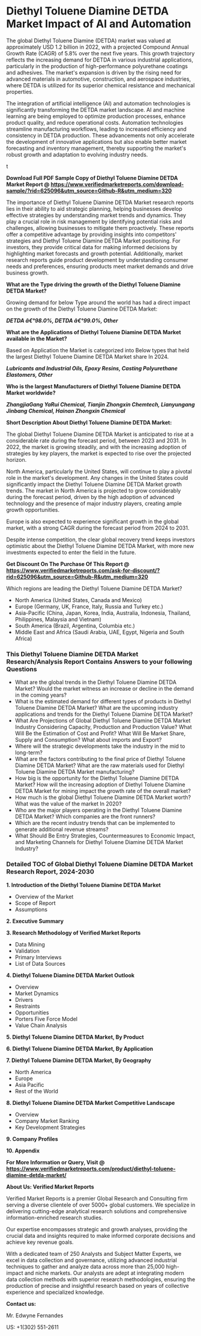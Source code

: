 <meta name="title" content="Global  Diethyl Toluene Diamine DETDA Market Impact of AI and Automation"><meta name="description" content="  The global Diethyl Toluene Diamine (DETDA) market was valued at approximately USD 1.2 billion in 2022, with a projected Compound Annual Growth Rate (CAGR) of 5.8% ov"><meta name="title" content=" Diethyl Toluene Diamine DETDA Market Size, Share, Scope, Trends, Growth, Opportunities, Analysis, Forecast"> <h1>Diethyl Toluene Diamine DETDA Market Impact of AI and Automation</h1> <p>The global Diethyl Toluene Diamine (DETDA) market was valued at approximately USD 1.2 billion in 2022, with a projected Compound Annual Growth Rate (CAGR) of 5.8% over the next five years. This growth trajectory reflects the increasing demand for DETDA in various industrial applications, particularly in the production of high-performance polyurethane coatings and adhesives. The market's expansion is driven by the rising need for advanced materials in automotive, construction, and aerospace industries, where DETDA is utilized for its superior chemical resistance and mechanical properties.</p> <p>The integration of artificial intelligence (AI) and automation technologies is significantly transforming the DETDA market landscape. AI and machine learning are being employed to optimize production processes, enhance product quality, and reduce operational costs. Automation technologies streamline manufacturing workflows, leading to increased efficiency and consistency in DETDA production. These advancements not only accelerate the development of innovative applications but also enable better market forecasting and inventory management, thereby supporting the market's robust growth and adaptation to evolving industry needs.</p> t</p><p id="" class=""><strong>Download Full PDF Sample Copy of Diethyl Toluene Diamine DETDA Market Report @ <a href="https://www.verifiedmarketreports.com/download-sample/?rid=625096&utm_source=Github-R&utm_medium=320" target="_blank">https://www.verifiedmarketreports.com/download-sample/?rid=625096&utm_source=Github-R&utm_medium=320</a></strong></p><p>The importance of&nbsp;Diethyl Toluene Diamine DETDA Market research reports lies in their ability to aid strategic planning, helping businesses develop effective strategies by understanding market trends and dynamics. They play a crucial role in risk management by identifying potential risks and challenges, allowing businesses to mitigate them proactively. These reports offer a competitive advantage by providing insights into competitors' strategies and Diethyl Toluene Diamine DETDA Market positioning. For investors, they provide critical data for making informed decisions by highlighting market forecasts and growth potential. Additionally, market research reports guide product development by understanding consumer needs and preferences, ensuring products meet market demands and drive business growth.</p><p><strong>What are the&nbsp;Type driving the growth of the Diethyl Toluene Diamine DETDA Market?</strong></p><p id="" class="">Growing demand for below Type around the world has had a direct impact on the growth of the Diethyl Toluene Diamine DETDA Market:</p><em><strong>DETDA â€°98.0%, DETDA â€°99.0%, Other</strong></em></p><strong>What are the&nbsp;Applications&nbsp;of Diethyl Toluene Diamine DETDA Market available in the Market?</strong></p><p id="" class="">Based on Application the Market is categorized into Below types that held the largest Diethyl Toluene Diamine DETDA Market share In 2024.</p><em><strong>Lubricants and Industrial Oils, Epoxy Resins, Casting Polyurethane Elastomers, Other</strong></em></p><strong>Who is the largest Manufacturers of Diethyl Toluene Diamine DETDA Market worldwide?</strong></p><p><em><strong>ZhangjiaGang YaRui Chemical, Tianjin Zhongxin Chemtech, Lianyungang Jinbang Chemical, Hainan Zhongxin Chemical</strong></em></p><p id="" class=""><strong>Short Description About Diethyl Toluene Diamine DETDA Market:</strong></p><p>The global Diethyl Toluene Diamine DETDA Market is anticipated to rise at a considerable rate during the forecast period, between 2023 and 2031. In 2022, the market is growing steadily, and with the increasing adoption of strategies by key players, the market is expected to rise over the projected horizon.</p><p>North America, particularly the United States, will continue to play a pivotal role in the market's development. Any changes in the United States could significantly impact the Diethyl Toluene Diamine DETDA Market growth trends. The market in North America is projected to grow considerably during the forecast period, driven by the high adoption of advanced technology and the presence of major industry players, creating ample growth opportunities.</p><p>Europe is also expected to experience significant growth in the global market, with a strong CAGR during the forecast period from 2024 to 2031.</p><p>Despite intense competition, the clear global recovery trend keeps investors optimistic about the Diethyl Toluene Diamine DETDA Market, with more new investments expected to enter the field in the future.</p><p id="" class=""><strong>Get Discount On The Purchase Of This Report @ <a href="https://www.verifiedmarketreports.com/ask-for-discount/?rid=625096&utm_source=Github-R&utm_medium=320" target="_blank">https://www.verifiedmarketreports.com/ask-for-discount/?rid=625096&utm_source=Github-R&utm_medium=320</a></strong></p>Which regions are leading the Diethyl Toluene Diamine DETDA Market?</p><ul><li>North America (United States, Canada and Mexico)</li><li>Europe (Germany, UK, France, Italy, Russia and Turkey etc.)</li><li>Asia-Pacific (China, Japan, Korea, India, Australia, Indonesia, Thailand, Philippines, Malaysia and Vietnam)</li><li>South America (Brazil, Argentina, Columbia etc.)</li><li>Middle East and Africa (Saudi Arabia, UAE, Egypt, Nigeria and South Africa)</li></ul><h3 id="" class="">This Diethyl Toluene Diamine DETDA Market Research/Analysis Report Contains Answers to your following Questions</h3><ul><li>What are the global trends in the Diethyl Toluene Diamine DETDA Market? Would the market witness an increase or decline in the demand in the coming years?</li><li>What is the estimated demand for different types of products in Diethyl Toluene Diamine DETDA Market? What are the upcoming industry applications and trends for the Diethyl Toluene Diamine DETDA Market?</li><li>What Are Projections of Global Diethyl Toluene Diamine DETDA Market Industry Considering Capacity, Production and Production Value? What Will Be the Estimation of Cost and Profit? What Will Be Market Share, Supply and Consumption? What about imports and Export?</li><li>Where will the strategic developments take the industry in the mid to long-term?</li><li>What are the factors contributing to the final price of Diethyl Toluene Diamine DETDA Market? What are the raw materials used for Diethyl Toluene Diamine DETDA Market manufacturing?</li><li>How big is the opportunity for the Diethyl Toluene Diamine DETDA Market? How will the increasing adoption of Diethyl Toluene Diamine DETDA Market for mining impact the growth rate of the overall market?</li><li>How much is the global Diethyl Toluene Diamine DETDA Market worth? What was the value of the market In 2020?</li><li>Who are the major players operating in the Diethyl Toluene Diamine DETDA Market? Which companies are the front runners?</li><li>Which are the recent industry trends that can be implemented to generate additional revenue streams?</li><li>What Should Be Entry Strategies, Countermeasures to Economic Impact, and Marketing Channels for Diethyl Toluene Diamine DETDA Market Industry?</li></ul><h3 id="" class="">Detailed TOC of Global Diethyl Toluene Diamine DETDA Market Research Report, 2024-2030</h3><p id="" class=""><strong>1. Introduction of the Diethyl Toluene Diamine DETDA Market</strong></p><ul><li>Overview of the Market</li><li>Scope of Report</li><li>Assumptions</li></ul><p id="" class=""><strong>2. Executive Summary</strong></p><p id="" class=""><strong>3. Research Methodology of Verified Market Reports</strong></p><ul><li>Data Mining</li><li>Validation</li><li>Primary Interviews</li><li>List of Data Sources</li></ul><p id="" class=""><strong>4. Diethyl Toluene Diamine DETDA Market Outlook</strong></p><ul><li>Overview</li><li>Market Dynamics</li><li>Drivers</li><li>Restraints</li><li>Opportunities</li><li>Porters Five Force Model</li><li>Value Chain Analysis</li></ul><p id="" class=""><strong>5. Diethyl Toluene Diamine DETDA Market, By Product</strong></p><p id="" class=""><strong>6. Diethyl Toluene Diamine DETDA Market, By Application</strong></p><p id="" class=""><strong>7. Diethyl Toluene Diamine DETDA Market, By Geography</strong></p><ul><li>North America</li><li>Europe</li><li>Asia Pacific</li><li>Rest of the World</li></ul><p id="" class=""><strong>8. Diethyl Toluene Diamine DETDA Market Competitive Landscape</strong></p><ul><li>Overview</li><li>Company Market Ranking</li><li>Key Development Strategies</li></ul><p id="" class=""><strong>9. Company Profiles</strong></p><p id="" class=""><strong>10. Appendix</strong></p><p id="" class=""><strong>For More Information or Query, Visit @ <a href="https://www.verifiedmarketreports.com/product/diethyl-toluene-diamine-detda-market/" target="_blank">https://www.verifiedmarketreports.com/product/diethyl-toluene-diamine-detda-market/</a></strong></p><p id="" class=""><strong>About Us: Verified Market Reports</strong></p><p id="" class="">Verified Market Reports is a premier Global Research and Consulting firm serving a diverse clientele of over 5000+ global customers. We specialize in delivering cutting-edge analytical research solutions and comprehensive information-enriched research studies.</p><p id="" class="">Our expertise encompasses strategic and growth analyses, providing the crucial data and insights required to make informed corporate decisions and achieve key revenue goals.</p><p id="" class="">With a dedicated team of 250 Analysts and Subject Matter Experts, we excel in data collection and governance, utilizing advanced industrial techniques to gather and analyze data across more than 25,000 high-impact and niche markets. Our analysts are adept at integrating modern data collection methods with superior research methodologies, ensuring the production of precise and insightful research based on years of collective experience and specialized knowledge.</p><p id="" class=""><strong>Contact us:</strong></p><p id="" class="">Mr. Edwyne Fernandes</p><p id="" class="">US: +1(302) 551-2611</p>
